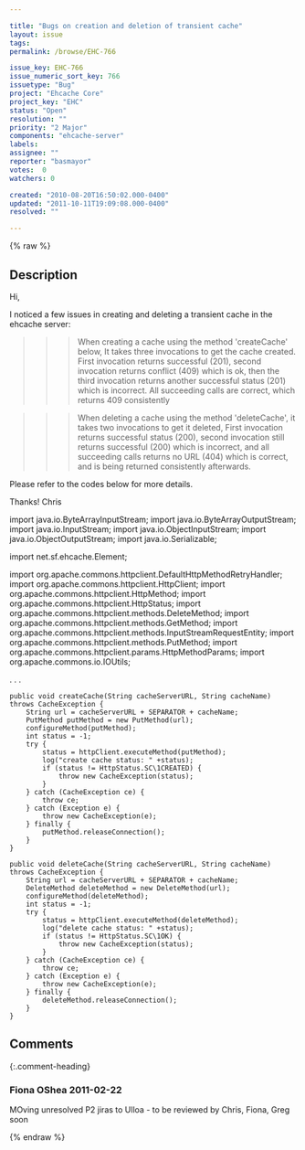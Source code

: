 ```yaml
---

title: "Bugs on creation and deletion of transient cache"
layout: issue
tags: 
permalink: /browse/EHC-766

issue_key: EHC-766
issue_numeric_sort_key: 766
issuetype: "Bug"
project: "Ehcache Core"
project_key: "EHC"
status: "Open"
resolution: ""
priority: "2 Major"
components: "ehcache-server"
labels: 
assignee: ""
reporter: "basmayor"
votes:  0
watchers: 0

created: "2010-08-20T16:50:02.000-0400"
updated: "2011-10-11T19:09:08.000-0400"
resolved: ""

---
```




{% raw %}



## Description

<div markdown="1" class="description">

Hi,

I noticed a few issues in creating and deleting a transient cache in the ehcache server:

>>> When creating a cache using the method 'createCache' below, It takes three invocations to get the cache created. First invocation returns successful (201), second invocation returns conflict (409) which is ok, then the third invocation returns another successful status (201) which is incorrect. All succeeding calls are correct, which returns 409 consistently

>>> When deleting a cache using the method 'deleteCache', it takes two invocations to get it deleted, First invocation returns successful status (200), second invocation still returns successful (200) which is incorrect, and all succeeding calls returns no URL (404) which is correct, and is being returned consistently afterwards.

Please refer to the codes below for more details.

Thanks!
Chris

import java.io.ByteArrayInputStream;
import java.io.ByteArrayOutputStream;
import java.io.InputStream;
import java.io.ObjectInputStream;
import java.io.ObjectOutputStream;
import java.io.Serializable;

import net.sf.ehcache.Element;

import org.apache.commons.httpclient.DefaultHttpMethodRetryHandler;
import org.apache.commons.httpclient.HttpClient;
import org.apache.commons.httpclient.HttpMethod;
import org.apache.commons.httpclient.HttpStatus;
import org.apache.commons.httpclient.methods.DeleteMethod;
import org.apache.commons.httpclient.methods.GetMethod;
import org.apache.commons.httpclient.methods.InputStreamRequestEntity;
import org.apache.commons.httpclient.methods.PutMethod;
import org.apache.commons.httpclient.params.HttpMethodParams;
import org.apache.commons.io.IOUtils;

.
.
.

	public void createCache(String cacheServerURL, String cacheName) throws CacheException {
		String url = cacheServerURL + SEPARATOR + cacheName;
		PutMethod putMethod = new PutMethod(url);
		configureMethod(putMethod);
		int status = -1;
		try {
			status = httpClient.executeMethod(putMethod);
			log("create cache status: " +status);
			if (status != HttpStatus.SC\1CREATED) {
				throw new CacheException(status);
			}
		} catch (CacheException ce) {
			throw ce;
		} catch (Exception e) {
			throw new CacheException(e);
		} finally {
			putMethod.releaseConnection();
		}
	}

	public void deleteCache(String cacheServerURL, String cacheName) throws CacheException {
		String url = cacheServerURL + SEPARATOR + cacheName;
		DeleteMethod deleteMethod = new DeleteMethod(url);
		configureMethod(deleteMethod);
		int status = -1;
		try {
			status = httpClient.executeMethod(deleteMethod);
			log("delete cache status: " +status);
			if (status != HttpStatus.SC\1OK) {
				throw new CacheException(status);
			}
		} catch (CacheException ce) {
			throw ce;
		} catch (Exception e) {
			throw new CacheException(e);
		} finally {
			deleteMethod.releaseConnection();
		}
	}
	

</div>

## Comments


{:.comment-heading}
### **Fiona OShea** <span class="date">2011-02-22</span>

<div markdown="1" class="comment">

MOving unresolved P2 jiras to Ulloa - to be reviewed by Chris, Fiona, Greg soon

</div>



{% endraw %}
